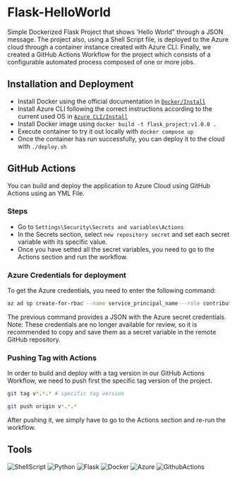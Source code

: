# Flask-HelloWorld
Simple Dockerized Flask Project that shows 'Hello World" through a JSON message. The project also, using a Shell Script file, is deployed to the Azure cloud through a container instance created with Azure CLI.
Finally, we created a GitHub Actions Workflow for the project which consists of a configurable automated process composed of one or more jobs.

## Installation and Deployment
* Install Docker using the official documentation in [```Docker/Install```](https://docs.docker.com/engine/install/ubuntu/)
* Install Azure CLI following the correct instructions according to the current used OS in [```Azure CLI/Install```](https://learn.microsoft.com/en-us/cli/azure/install-azure-cli)
* Install Docker image using ```docker build -t flask_project:v1.0.0 .```
* Execute container to try it out locally with ```docker compose up```
* Once the container has run successfully, you can deploy it to the cloud with ```./deploy.sh```
## GitHub Actions
You can build and deploy the application to Azure Cloud using GitHub Actions using an YML File.
### Steps
* Go to ```Settings\Security\Secrets and variables\Actions```
* In the Secrets section, select ```new repository secret``` and set each secret variable with its specific value.
* Once you have setted all the secret variables, you need to go to the Actions section and run the workflow.
### Azure Credentials for deployment
To get the Azure credentials, you need to enter the following command:
```bash
az ad sp create-for-rbac --name service_principal_name --role contributor --scopes /subscriptions/id_suscription --sdk-auth
```
The previous command provides a JSON with the Azure secret credentials.
Note: These credentials are no longer available for review, so it is recommended to copy and save them as a secret variable in the remote GitHub repository. 
### Pushing Tag with Actions
In order to build and deploy with a tag version in our GitHub Actions Workflow, we need to push first the specific tag version of the project.
```bash
git tag v*.*.* # specific tag version
```
```bash
git push origin v*.*.*
```
After pushing it, we simply have to go to the Actions section and re-run the workflow.
## Tools
![ShellScript](https://img.shields.io/badge/Shell_Script-43853D?style=for-the-badge&logo=gnu-bash&logoColor=white) ![Python](https://img.shields.io/badge/python-3670A0?style=for-the-badge&logo=python&logoColor=ffdd54) ![Flask](https://img.shields.io/badge/Flask-000000?style=for-the-badge&logo=flask&logoColor=white) ![Docker](https://img.shields.io/badge/docker-%230db7ed.svg?style=for-the-badge&logo=docker&logoColor=white) ![Azure](https://img.shields.io/badge/Microsoft_Azure-0089D6?style=for-the-badge&logo=microsoft-azure&logoColor=white) ![GithubActions](https://img.shields.io/badge/GitHub_Actions-2088FF?style=for-the-badge&logo=github-actions&logoColor=white)
